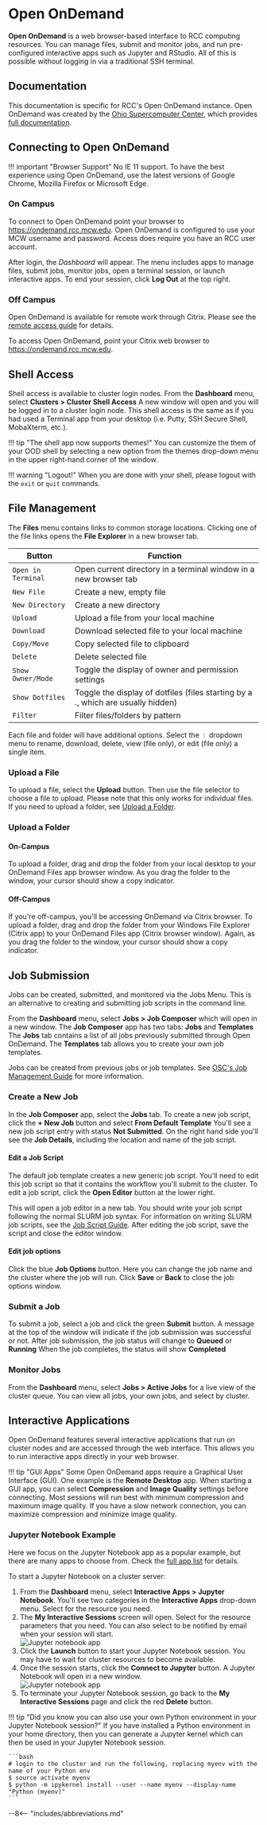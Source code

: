# Open OnDemand

**Open OnDemand** is a web browser-based interface to RCC computing resources. You can manage files, submit and monitor jobs, and run pre-configured interactive apps such as Jupyter and RStudio. All of this is possible without logging in via a traditional SSH terminal.

## Documentation

This documentation is specific for RCC's Open OnDemand instance. Open OnDemand was created by the [Ohio Supercomputer Center](https://www.osc.edu/), which provides [full documentation](https://osc.github.io/ood-documentation/latest/).

## Connecting to Open OnDemand

!!! important "Browser Support"
    No IE 11 support. To have the best experience using Open OnDemand, use the latest versions of Google Chrome, Mozilla Firefox or Microsoft Edge.

### On Campus

To connect to Open OnDemand point your browser to <https://ondemand.rcc.mcw.edu>. Open OnDemand is configured to use your MCW username and password. Access does require you have an RCC user account.

After login, the *Dashboard* will appear. The menu includes apps to manage files, submit jobs, monitor jobs, open a terminal session, or launch interactive apps. To end your session, click **Log Out** at the top right.

### Off Campus

Open OnDemand is available for remote work through Citrix. Please see the [remote access guide](remote-access.md) for details.

To access Open OnDemand, point your Citrix web browser to <https://ondemand.rcc.mcw.edu>.

## Shell Access

Shell access is available to cluster login nodes. From the **Dashboard** menu, select **Clusters > Cluster Shell Access** A new window will open and you will be logged in to a cluster login node. This shell access is the same as if you had used a Terminal app from your desktop (i.e. Putty, SSH Secure Shell, MobaXterm, etc.).

!!! tip "The shell app now supports themes!"
    You can customize the them of your OOD shell by selecting a new option from the themes drop-down menu in the upper right-hand corner of the window.

!!! warning "Logout!"
    When you are done with your shell, please logout with the `exit` or `quit` commands.

## File Management

The **Files** menu contains links to common storage locations. Clicking one of the file links opens the **File Explorer** in a new browser tab.

| Button      | Function                             |
| ----------- | ------------------------------------ |
| `Open in Terminal` | Open current directory in a terminal window in a new browser tab |
| `New File` | Create a new, empty file |
| `New Directory` | Create a new directory |
| `Upload` | Upload a file from your local machine |
| `Download` | Download selected file to your local machine |
| `Copy/Move` | Copy selected file to clipboard |
| `Delete` | Delete selected file |
| `Show Owner/Mode` | Toggle the display of owner and permission settings |
| `Show Dotfiles` | Toggle the display of dotfiles (files starting by a ., which are usually hidden) |
| `Filter` | Filter files/folders by pattern |

Each file and folder will have additional options. Select the `⋮` dropdown menu to rename, download, delete, view (file only), or edit (file only) a single item.

### Upload a File

To upload a file, select the **Upload** button. Then use the file selector to choose a file to upload. Please note that this only works for individual files. If you need to upload a folder, see [Upload a Folder](#upload-a-folder).

### Upload a Folder

#### On-Campus

To upload a folder, drag and drop the folder from your local desktop to your OnDemand Files app browser window. As you drag the folder to the window, your cursor should show a copy indicator.

#### Off-Campus

If you're off-campus, you'll be accessing OnDemand via Citrix browser. To upload a folder, drag and drop the folder from your Windows File Explorer (Citrix app) to your OnDemand Files app (Citrix browser window). Again, as you drag the folder to the window, your cursor should show a copy indicator.

## Job Submission

Jobs can be created, submitted, and monitored via the Jobs Menu. This is an alternative to creating and submitting job scripts in the command line.

From the **Dashboard** menu, select **Jobs > Job Composer** which will open in a new window. The **Job Composer** app has two tabs: **Jobs** and **Templates** The **Jobs** tab contains a list of all jobs previously submitted through Open OnDemand. The **Templates** tab allows you to create your own job templates.

Jobs can be created from previous jobs or job templates. See [OSC's Job Management Guide](https://www.osc.edu/resources/online_portals/ondemand/job_management) for more information.

### Create a New Job

In the **Job Composer** app, select the **Jobs** tab. To create a new job script, click the **+ New Job** button and select **From Default Template** You'll see a new job script entry with status **Not Submitted**. On the right hand side you'll see the **Job Details**, including the location and name of the job script.

#### Edit a Job Script

The default job template creates a new generic job script. You'll need to edit this job script so that it contains the workflow you'll submit to the cluster. To edit a job script, click the **Open Editor** button at the lower right.

This will open a job editor in a new tab. You should write your job script following the normal SLURM job syntax. For information on writing SLURM job scripts, see the [Job Script Guide](../jobs/running-jobs.md#writing-a-job-script). After editing the job script, save the script and close the editor window.

#### Edit job options

Click the blue **Job Options** button. Here you can change the job name and the cluster where the job will run. Click **Save** or **Back** to close the job options window.

### Submit a Job

To submit a job, select a job and click the green **Submit** button. A message at the top of the window will indicate if the job submission was successful or not. After job submission, the job status will change to **Queued** or **Running** When the job completes, the status will show **Completed**

### Monitor Jobs

From the **Dashboard** menu, select **Jobs > Active Jobs** for a live view of the cluster queue. You can view all jobs, your own jobs, and select by cluster.

## Interactive Applications

Open OnDemand features several interactive applications that run on cluster nodes and are accessed through the web interface. This allows you to run interactive apps directly in your web browser.

!!! tip "GUI Apps"
    Some Open OnDemand apps require a Graphical User Interface (GUI). One example is the **Remote Desktop** app. When starting a GUI app, you can select **Compression** and **Image Quality** settings before connecting. Most sessions will run best with minimum compression and maximum image quality. If you have a slow network connection, you can maximize compression and minimize image quality.

### Jupyter Notebook Example

Here we focus on the Jupyter Notebook app as a popular example, but there are many apps to choose from. Check the [full app list](https://ondemand.rcc.mcw.edu/pun/sys/dashboard/batch_connect/sessions) for details.

To start a Jupyter Notebook on a cluster server:

1. From the **Dashboard** menu, select **Interactive Apps > Jupyter Notebook**. You'll see two categories in the **Interactive Apps** drop-down menu. Select for the resource you need.
2. The **My Interactive Sessions** screen will open. Select for the resource parameters that you need. You can also select to be notified by email when your session will start.  
![Jupyter notebook app](../../img/Jupyter_notebook_app.png)  
3. Click the **Launch** button to start your Jupyter Notebook session. You may have to wait for cluster resources to become available.
4. Once the session starts, click the **Connect to Jupyter** button. A Jupyter Notebook will open in a new window.  
![Jupyter notebook app](../../img/Jupyter_notebook_app_launch.png)  
5. To terminate your Jupyter Notebook session, go back to the **My Interactive Sessions** page and click the red **Delete** button.

!!! tip "Did you know you can also use your own Python environment in your Jupyter Notebook session?"
    If you have installed a Python environment in your home directory, then you can generate a Jupyter kernel which can then be used in your Jupyter Notebook session.

    ```bash
    # login to the cluster and run the following, replacing myenv with the name of your Python env
    $ source activate myenv
    $ python -m ipykernel install --user --name myenv --display-name "Python (myenv)"
    ```

--8<-- "includes/abbreviations.md"
